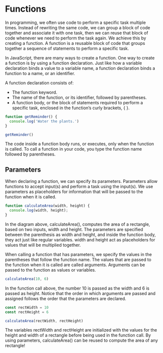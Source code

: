 # Functions

In programming, we often use code to perform a specific task multiple times. Instead of rewriting the same code, we can group a block of code together and associate it with one task, then we can reuse that block of code whenever we need to perform the task again. We achieve this by creating a function. A function is a reusable block of code that groups together a sequence of statements to perform a specific task.

In JavaScript, there are many ways to create a function. One way to create a function is by using a function declaration. Just like how a variable declaration binds a value to a variable name, a function declaration binds a function to a name, or an identifier.

A function declaration consists of:

- The function keyword.
- The name of the function, or its identifier, followed by parentheses.
- A function body, or the block of statements required to perform a specific task, enclosed in the function’s curly brackets, { }.

```javascript
function getReminder() {
  console.log('Water the plants.')
}

getReminder()
```
The code inside a function body runs, or executes, only when the function is called. To call a function in your code, you type the function name followed by parentheses.

## Parameters

When declaring a function, we can specify its parameters. Parameters allow functions to accept input(s) and perform a task using the input(s). We use parameters as placeholders for information that will be passed to the function when it is called.

```javascript
function calculateArea(width, height) {
  console.log(width, height);
}
```

In the diagram above, calculateArea(), computes the area of a rectangle, based on two inputs, width and height. The parameters are specified between the parenthesis as width and height, and inside the function body, they act just like regular variables. width and height act as placeholders for values that will be multiplied together.

When calling a function that has parameters, we specify the values in the parentheses that follow the function name. The values that are passed to the function when it is called are called arguments. Arguments can be passed to the function as values or variables.

```javascript
calculateArea(10, 6)
```

In the function call above, the number 10 is passed as the width and 6 is passed as height. Notice that the order in which arguments are passed and assigned follows the order that the parameters are declared.

```javascript
const rectWidth = 10
const rectHeight = 6

calculateArea(rectWidth, rectHeight)
```

The variables rectWidth and rectHeight are initialized with the values for the height and width of a rectangle before being used in the function call. By using parameters, calculateArea() can be reused to compute the area of any rectangle!